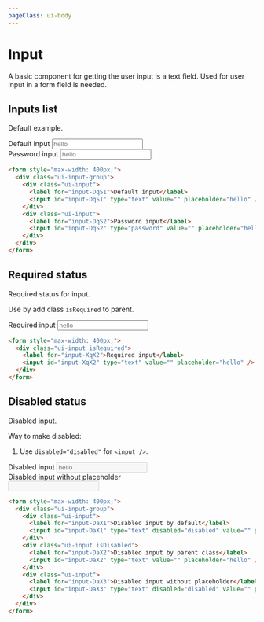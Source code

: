 ```yaml
---
pageClass: ui-body
---
```


# Input

A basic component for getting the user input is a text field. Used for user input in a form field is needed.

## Inputs list

Default example.

<section class="ui-section">
  <form style="max-width: 400px;">
    <div class="ui-input-group">
      <div class="ui-input">
        <label for="input-DqS1">Default input</label>
        <input
          id="input-DqS1"
          type="text"
          value=""
          placeholder="hello"
        />
      </div>
      <div class="ui-input">
        <label for="input-DqS2">Password input</label>
        <input
          id="input-DqS2"
          type="password"
          value=""
          placeholder="hello"
        />
      </div>
    </div>
  </form>
</section>

```html
<form style="max-width: 400px;">
  <div class="ui-input-group">
    <div class="ui-input">
      <label for="input-DqS1">Default input</label>
      <input id="input-DqS1" type="text" value="" placeholder="hello" />
    </div>
    <div class="ui-input">
      <label for="input-DqS2">Password input</label>
      <input id="input-DqS2" type="password" value="" placeholder="hello" />
    </div>
  </div>
</form>
```

## Required status

Required status for input.

Use by add class `isRequired` to parent.

<section class="ui-section">
  <form style="max-width: 400px;">
    <div class="ui-input isRequired">
      <label for="input-XqX1">Required input</label>
      <input
        id="input-XqX1"
        type="text"
        value=""
        placeholder="hello"
      />
    </div>
  </form>
</section>

```html
<form style="max-width: 400px;">
  <div class="ui-input isRequired">
    <label for="input-XqX2">Required input</label>
    <input id="input-XqX2" type="text" value="" placeholder="hello" />
  </div>
</form>
```

## Disabled status

Disabled input.

Way to make disabled:

1. Use `disabled="disabled"` for `<input />`.

<section class="ui-section">
  <form style="max-width: 400px;">
    <div class="ui-input-group">
      <div class="ui-input">
        <label for="input-DaX1">Disabled input</label>
        <input
          id="input-DaX1"
          type="text"
          disabled="disabled"
          value=""
          placeholder="hello"
        />
      </div>
      <div class="ui-input">
        <label for="input-DaX3">Disabled input without placeholder</label>
        <input
          id="input-DaX3"
          type="text"
          disabled="disabled"
          value=""
          placeholder=""
        />
      </div>
    </div>
  </form>
</section>

```html
<form style="max-width: 400px;">
  <div class="ui-input-group">
    <div class="ui-input">
      <label for="input-DaX1">Disabled input by default</label>
      <input id="input-DaX1" type="text" disabled="disabled" value="" placeholder="hello" />
    </div>
    <div class="ui-input isDisabled">
      <label for="input-DaX2">Disabled input by parent class</label>
      <input id="input-DaX2" type="text" value="" placeholder="hello" />
    </div>
    <div class="ui-input">
      <label for="input-DaX3">Disabled input without placeholder</label>
      <input id="input-DaX3" type="text" disabled="disabled" value="" placeholder="" />
    </div>
  </div>
</form>
```
